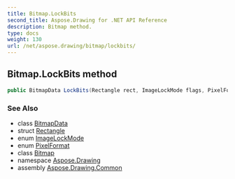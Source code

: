```yaml
---
title: Bitmap.LockBits
second_title: Aspose.Drawing for .NET API Reference
description: Bitmap method. 
type: docs
weight: 130
url: /net/aspose.drawing/bitmap/lockbits/
---
```

## Bitmap.LockBits method

```csharp
public BitmapData LockBits(Rectangle rect, ImageLockMode flags, PixelFormat format)
```

### See Also

* class [BitmapData](../../../aspose.drawing.imaging/bitmapdata/)
* struct [Rectangle](../../rectangle/)
* enum [ImageLockMode](../../../aspose.drawing.imaging/imagelockmode/)
* enum [PixelFormat](../../../aspose.drawing.imaging/pixelformat/)
* class [Bitmap](../)
* namespace [Aspose.Drawing](../../bitmap/)
* assembly [Aspose.Drawing.Common](../../../)


